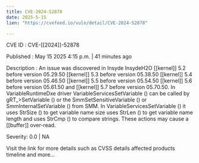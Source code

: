```yaml
---
title: CVE-2024-52878
date: 2025-5-15
lien: "https://cvefeed.io/vuln/detail/CVE-2024-52878"

---
```


CVE ID : CVE-[[2024]]-52878

Published :  May 15
2025
4:15 p.m. | 41 minutes ago

Description : An issue was discovered in Insyde InsydeH2O [[kernel]] 5.2 before version 05.29.50
[[kernel]] 5.3 before version 05.38.50
[[kernel]] 5.4 before version 05.46.50
[[kernel]] 5.5 before version 05.54.50
[[kernel]] 5.6 before version 05.61.50
and [[kernel]] 5.7 before version 05.70.50. In VariableRuntimeDxe driver
VariableServicesSetVariable () can be called by gRT_>SetVariable () or the SmmSetSensitiveVariable () or SmmInternalSetVariable () from SMM. In VariableServicesSetVariable ()
it uses StrSize () to get variable name size
uses StrLen () to get variable name length and uses StrCmp () to compare strings. These actions may cause a [[buffer]] over-read.

Severity: 0.0 | NA

Visit the link for more details
such as CVSS details
affected products
timeline
and more...
